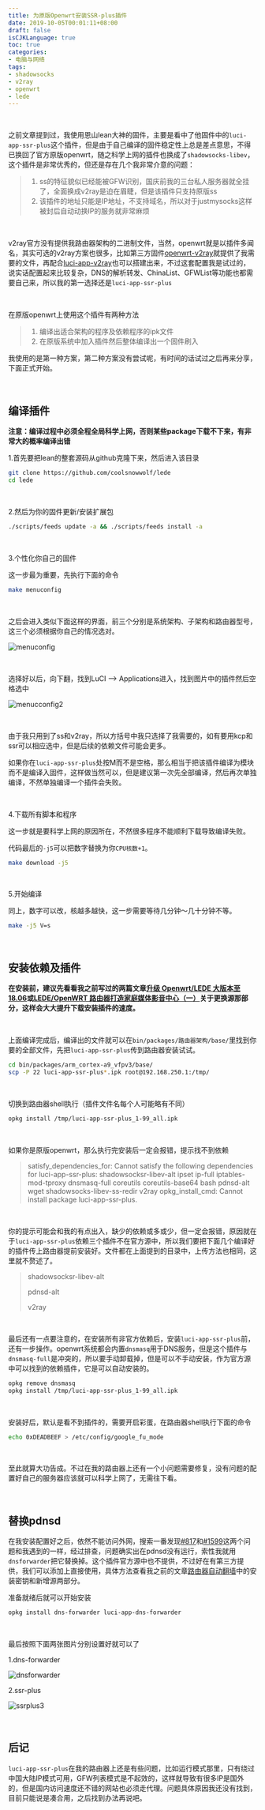 ```yaml
---
title: 为原版Openwrt安装SSR-plus插件
date: 2019-10-05T00:01:11+08:00
draft: false
isCJKLanguage: true
toc: true
categories:
- 电脑与网络
tags:
- shadowsocks
- v2ray
- openwrt
- lede
---
```



<br />

之前文章提到过，我使用恩山lean大神的固件，主要是看中了他固件中的`luci-app-ssr-plus`这个插件，但是由于自己编译的固件稳定性上总是差点意思，不得已换回了官方原版openwrt，随之科学上网的插件也换成了`shadowsocks-libev`，这个插件是非常优秀的，但还是存在几个我非常介意的问题：

> 1. ss的特征貌似已经能被GFW识别，国庆前我的三台私人服务器就全挂了，全面换成v2ray是迫在眉睫，但是该插件只支持原版ss
> 2. 该插件的地址只能是IP地址，不支持域名，所以对于justmysocks这样被封后自动动换IP的服务就非常麻烦

<br />

v2ray官方没有提供我路由器架构的二进制文件，当然，openwrt就是以插件多闻名，其实可选的v2ray方案也很多，比如第三方固件[openwrt-v2ray](https://github.com/kuoruan/openwrt-v2ray)就提供了我需要的文件，再配合[luci-app-v2ray](https://github.com/kuoruan/luci-app-v2ray)也可以搭建出来，不过这套配置我是试过的，说实话配置起来比较复杂，DNS的解析转发、ChinaList、GFWList等功能也都需要自己来，所以我的第一选择还是`luci-app-ssr-plus`

<br />

在原版openwrt上使用这个插件有两种方法

> 1. 编译出适合架构的程序及依赖程序的ipk文件
> 2. 在原版系统中加入插件然后整体编译出一个固件刷入

我使用的是第一种方案，第二种方案没有尝试呢，有时间的话试过之后再来分享，下面正式开始。



<br />

## 编译插件

**注意：编译过程中必须全程全局科学上网，否则某些package下载不下来，有非常大的概率编译出错**



1.首先要把lean的整套源码从github克隆下来，然后进入该目录

```bash
git clone https://github.com/coolsnowwolf/lede
cd lede
```

<br />

2.然后为你的固件更新/安装扩展包

```bash
./scripts/feeds update -a && ./scripts/feeds install -a
```

<br />

3.个性化你自己的固件

   这一步最为重要，先执行下面的命令

```bash
make menuconfig 
```

<br />

之后会进入类似下面这样的界面，前三个分别是系统架构、子架构和路由器型号，这三个必须根据你自己的情况选对。

   ![menuconfig](https://chenwrt.com:843/uploads/big/7c6437000385b4bda1ade33a252e9820.jpg)



<br />   

选择好以后，向下翻，找到LuCI --> Applications进入，找到图片中的插件然后空格选中

   ![menucconfig2](https://chenwrt.com:843/uploads/big/13d6a2022e51b448ef88f1bdef23b381.jpg)

   

<br />

由于我只用到了ss和v2ray，所以方括号中我只选择了我需要的，如有要用kcp和ssr可以相应选中，但是后续的依赖文件可能会更多。

   

如果你在`luci-app-ssr-plus`处按M而不是空格，那么相当于把该插件编译为模块而不是编译入固件，这样做当然可以，但是建议第一次先全部编译，然后再次单独编译，不然单独编译一个插件会失败。



<br />   

4.下载所有脚本和程序

   这一步就是要科学上网的原因所在，不然很多程序不能顺利下载导致编译失败。

   代码最后的`-j5`可以把数字替换为你`CPU核数+1`。

```bash
make download -j5
```

   

<br />

5.开始编译

   同上，数字可以改，核越多越快，这一步需要等待几分钟～几十分钟不等。

```bash
make -j5 V=s
```

   



<br />

## 安装依赖及插件

**在安装前，建议先看看我之前写过的两篇文章[升级 Openwrt/LEDE 大版本至 18.06](https://www.solarck.com/upgrade-lede-to-1806.html)或[LEDE/OpenWRT 路由器打造家庭媒体影音中心（一）](https://www.solarck.com/lede-media-center1.html)关于更换源那部分，这样会大大提升下载安装插件的速度。**

<br />

上面编译完成后，编译出的文件就可以在`bin/packages/路由器架构/base/`里找到你要的全部文件，先把`luci-app-ssr-plus`传到路由器安装试试。

```bash
cd bin/packages/arm_cortex-a9_vfpv3/base/
scp -P 22 luci-app-ssr-plus*.ipk root@192.168.250.1:/tmp/
```



<br />

切换到路由器shell执行（插件文件名每个人可能略有不同）

```bash
opkg install /tmp/luci-app-ssr-plus_1-99_all.ipk
```

<br />

如果你是原版openwrt，那么执行完安装后一定会报错，提示找不到依赖

>satisfy_dependencies_for: Cannot satisfy the following dependencies for luci-app-ssr-plus:
>    shadowsocksr-libev-alt
>       ipset
>       ip-full
>       iptables-mod-tproxy
>       dnsmasq-full
>       coreutils
>       coreutils-base64
>       bash
>       pdnsd-alt
>       wget
>       shadowsocks-libev-ss-redir
>       v2ray
>     opkg_install_cmd: Cannot install package luci-app-ssr-plus.

<br />


你的提示可能会和我的有点出入，缺少的依赖或多或少，但一定会报错，原因就在于`luci-app-ssr-plus`依赖三个插件不在官方源中，所以我们要把下面几个编译好的插件传上路由器提前安装好。文件都在上面提到的目录中，上传方法也相同，这里就不赘述了。

> shadowsocksr-libev-alt
>
> pdnsd-alt
>
> v2ray

<br />

最后还有一点要注意的，在安装所有非官方依赖后，安装`luci-app-ssr-plus`前，还有一步操作。openwrt系统都会内置`dnsmasq`用于DNS服务，但是这个插件与`dnsmasq-full`是冲突的，所以要手动卸载掉，但是可以不手动安装，作为官方源中可以找到的依赖插件，它是可以自动安装的。

```bash
opkg remove dnsmasq
opkg install /tmp/luci-app-ssr-plus_1-99_all.ipk
```

<br />

安装好后，默认是看不到插件的，需要开启彩蛋，在路由器shell执行下面的命令

```bash
echo 0xDEADBEEF > /etc/config/google_fu_mode
```

<br />

至此就算大功告成。不过在我的路由器上还有一个小问题需要修复，没有问题的配置好自己的服务器应该就可以科学上网了，无需往下看。



<br />

## 替换pdnsd

在我安装配置好之后，依然不能访问外网，搜索一番发现[#817](https://github.com/coolsnowwolf/lede/issues/817)和[#1599](https://github.com/coolsnowwolf/lede/issues/1599)这两个问题和我遇到的一样，经过排查，问题确实出在pdnsd没有运行，索性我就用`dnsforwarder`把它替换掉。这个插件官方源中也不提供，不过好在有第三方提供，我们可以添加上直接使用，具体方法查看我之前的文章[路由器自动翻墙](https://www.solarck.com/lede-shadowsocks.html)中的安装密钥和新增源两部分。

准备就绪后就可以开始安装

```bash
opkg install dns-forwarder luci-app-dns-forwarder
```



<br />

最后按照下面两张图片分别设置好就可以了

1.dns-forwarder

   ![dnsforwarder](https://chenwrt.com:843/uploads/big/b49a4dd5ae2bde7defb514ea800c122b.jpg)

2.ssr-plus

   ![ssrplus3](https://chenwrt.com:843/uploads/big/932ffaa03cb940026588aa9ec2ba9da1.jpg)





<br />

## 后记

`luci-app-ssr-plus`在我的路由器上还是有些问题，比如运行模式那里，只有绕过中国大陆IP模式可用，GFW列表模式是不起效的，这样就导致有很多IP是国外的，但是国内访问速度还不错的网站也必须走代理。问题具体原因我还没有找到，目前只能说是凑合用，之后找到办法再说吧。